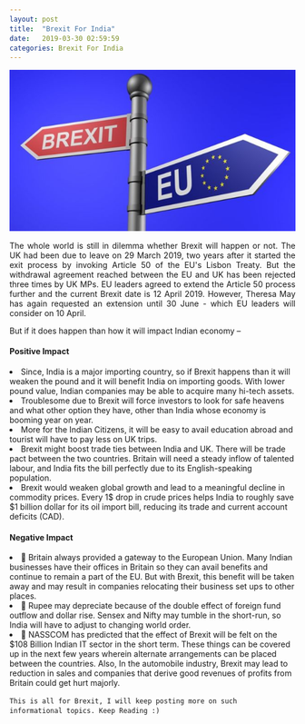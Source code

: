 ```yaml
---
layout: post
title:  "Brexit For India"
date:   2019-03-30 02:59:59
categories: Brexit For India
---
```



<html>
<head>
<style>
div {
  text-align: justify;
  text-justify: inter-word;
}
</style>
</head>
<body>


<img src="/img/brexit.jpg" class="img-responsive" alt="">
<p>
	

</p>

<p align="justify">The whole world is still in dilemma whether Brexit will happen or not. The UK had been due to leave on 29 March 2019, two years after it started the exit process by invoking Article 50 of the EU's Lisbon Treaty. But the withdrawal agreement reached between the EU and UK has been rejected three times by UK MPs. EU leaders agreed to extend the Article 50 process further and the current Brexit date is 12 April 2019. However, Theresa May has again requested an extension until 30 June - which EU leaders will consider on 10 April.</p>

<p align="justify">But if it does happen than how it will impact Indian economy – </p>
<p align="justify"><h4>Positive Impact</h4>

<li>Since, India is a major importing country, so if Brexit happens than it will weaken the pound and it will benefit India on importing goods. With lower pound value, Indian companies may be able to acquire many hi-tech assets.</li>
<li>Troublesome due to Brexit will force investors to look for safe heavens and what other option they have, other than India whose economy is booming year on year.</li>
<li>More for the Indian Citizens, it will be easy to avail education abroad and tourist will have to pay less on UK trips.</li>
<li>Brexit might boost trade ties between India and UK. There will be trade pact between the two countries. Britain will need a steady inflow of talented labour, and India fits the bill perfectly due to its English-speaking population.</li>
<li>Brexit would weaken global growth and lead to a meaningful decline in commodity prices. Every 1$ drop in crude prices helps India to roughly save $1 billion dollar for its oil import bill, reducing its trade and current account deficits (CAD). </li>

</p>

<p align="justify"><h4>Negative Impact</h4>

<li>	Britain always provided a gateway to the European Union. Many Indian businesses have their offices in Britain so they can avail benefits and continue to remain a part of the EU. But with Brexit, this benefit will be taken away and may result in companies relocating their business set ups to other places.</li>
<li>	Rupee may depreciate because of the double effect of foreign fund outflow and dollar rise. Sensex and Nifty may tumble in the short-run, so India will have to adjust to changing world order.</li>
<li>	NASSCOM has predicted that the effect of Brexit will be felt on the $108 Billion Indian IT sector in the short term. These things can be covered up in the next few years wherein alternate arrangements can be placed between the countries. Also, In the automobile industry, Brexit may lead to reduction in sales and companies that derive good revenues of profits from Britain could get hurt majorly.</li>


</p>



<code>This is all for Brexit, I will keep posting more on such informational topics. Keep Reading :)</code>

</body>
</html>
